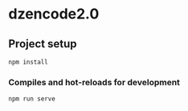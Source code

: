 # dzencode2.0

## Project setup
```
npm install
```

### Compiles and hot-reloads for development
```
npm run serve
```
